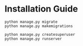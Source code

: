 # Installation Guide

```shell
python manage.py migrate
python manage.py makemigrations

python manage.py createsuperuser
python manage.py runserver
```
